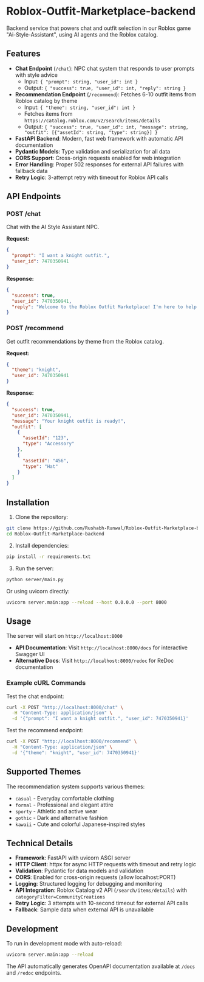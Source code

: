 # Roblox-Outfit-Marketplace-backend
Backend service that powers chat and outfit selection in our Roblox game "Ai-Style-Assistant", using AI agents and the Roblox catalog.

## Features

- **Chat Endpoint** (`/chat`): NPC chat system that responds to user prompts with style advice
  - Input: `{ "prompt": string, "user_id": int }`
  - Output: `{ "success": true, "user_id": int, "reply": string }`
- **Recommendation Endpoint** (`/recommend`): Fetches 6-10 outfit items from Roblox catalog by theme
  - Input: `{ "theme": string, "user_id": int }`
  - Fetches items from `https://catalog.roblox.com/v2/search/items/details`
  - Output: `{ "success": true, "user_id": int, "message": string, "outfit": [{"assetId": string, "type": string}] }`
- **FastAPI Backend**: Modern, fast web framework with automatic API documentation
- **Pydantic Models**: Type validation and serialization for all data
- **CORS Support**: Cross-origin requests enabled for web integration
- **Error Handling**: Proper 502 responses for external API failures with fallback data
- **Retry Logic**: 3-attempt retry with timeout for Roblox API calls

## API Endpoints

### POST /chat
Chat with the AI Style Assistant NPC.

**Request:**
```json
{
  "prompt": "I want a knight outfit.",
  "user_id": 7470350941
}
```

**Response:**
```json
{
  "success": true,
  "user_id": 7470350941,
  "reply": "Welcome to the Roblox Outfit Marketplace! I'm here to help you find the perfect style!"
}
```

### POST /recommend
Get outfit recommendations by theme from the Roblox catalog.

**Request:**
```json
{
  "theme": "knight",
  "user_id": 7470350941
}
```

**Response:**
```json
{
  "success": true,
  "user_id": 7470350941,
  "message": "Your knight outfit is ready!",
  "outfit": [
    {
      "assetId": "123",
      "type": "Accessory"
    },
    {
      "assetId": "456",
      "type": "Hat"
    }
  ]
}
```

## Installation

1. Clone the repository:
```bash
git clone https://github.com/Rushabh-Runwal/Roblox-Outfit-Marketplace-backend.git
cd Roblox-Outfit-Marketplace-backend
```

2. Install dependencies:
```bash
pip install -r requirements.txt
```

3. Run the server:
```bash
python server/main.py
```

Or using uvicorn directly:
```bash
uvicorn server.main:app --reload --host 0.0.0.0 --port 8000
```

## Usage

The server will start on `http://localhost:8000`

- **API Documentation**: Visit `http://localhost:8000/docs` for interactive Swagger UI
- **Alternative Docs**: Visit `http://localhost:8000/redoc` for ReDoc documentation

### Example cURL Commands

Test the chat endpoint:
```bash
curl -X POST "http://localhost:8000/chat" \
  -H "Content-Type: application/json" \
  -d '{"prompt": "I want a knight outfit.", "user_id": 7470350941}'
```

Test the recommend endpoint:
```bash
curl -X POST "http://localhost:8000/recommend" \
  -H "Content-Type: application/json" \
  -d '{"theme": "knight", "user_id": 7470350941}'
```

## Supported Themes

The recommendation system supports various themes:
- `casual` - Everyday comfortable clothing
- `formal` - Professional and elegant attire
- `sporty` - Athletic and active wear
- `gothic` - Dark and alternative fashion
- `kawaii` - Cute and colorful Japanese-inspired styles

## Technical Details

- **Framework**: FastAPI with uvicorn ASGI server
- **HTTP Client**: httpx for async HTTP requests with timeout and retry logic
- **Validation**: Pydantic for data models and validation
- **CORS**: Enabled for cross-origin requests (allow localhost:PORT)
- **Logging**: Structured logging for debugging and monitoring
- **API Integration**: Roblox Catalog v2 API (`/search/items/details`) with `categoryFilter=CommunityCreations`
- **Retry Logic**: 3 attempts with 10-second timeout for external API calls
- **Fallback**: Sample data when external API is unavailable

## Development

To run in development mode with auto-reload:
```bash
uvicorn server.main:app --reload
```

The API automatically generates OpenAPI documentation available at `/docs` and `/redoc` endpoints.
